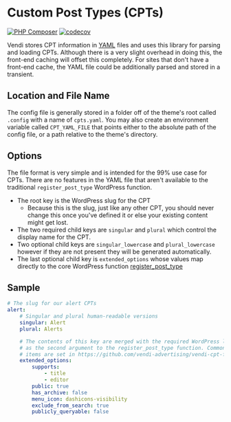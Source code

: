 # Custom Post Types (CPTs)

[![PHP Composer](https://github.com/vendi-advertising/vendi-cpt-from-yaml/actions/workflows/php.yml/badge.svg)](https://github.com/vendi-advertising/vendi-cpt-from-yaml/actions/workflows/php.yml)
[![codecov](https://codecov.io/gh/vendi-advertising/vendi-cpt-from-yaml/branch/master/graph/badge.svg)](https://codecov.io/gh/vendi-advertising/vendi-cpt-from-yaml)

Vendi stores CPT information in [YAML](https://yaml.org/) files and uses this library for parsing and loading
CPTs. Although there is a very slight overhead in doing this, the front-end caching will
offset this completely. For sites that don't have a front-end cache, the YAML file could be additionally
parsed and stored in a transient.

## Location and File Name
The config file is generally stored in a folder off of the theme's root called `.config` with a name of `cpts.yaml`. You
may also create an environment variable called `CPT_YAML_FILE` that points either to the absolute path of the config
file, or a path relative to the theme's directory.

## Options
The file format is very simple and is intended for the 99% use case for CPTs. There are no features in the YAML file
that aren't available to the traditional `register_post_type` WordPress function.
  * The root key is the WordPress slug for the CPT
    * Because this is the slug, just like any other CPT, you should never change this once you've defined it or else
      your existing content might get lost.
  * The two required child keys are `singular` and `plural` which control the
    display name for the CPT.
  * Two optional child keys are `singular_lowercase` and `plural_lowercase`
    however if they are not present they will be generated automatically.
  * The last optional child key is `extended_options` whose values map directly
    to the core WordPress function
    [register_post_type](https://developer.wordpress.org/reference/functions/register_post_type/)

## Sample

```yaml
# The slug for our alert CPTs
alert:
    # Singular and plural human-readable versions
    singular: Alert
    plural: Alerts

    # The contents of this key are merged with the required WordPress labels and passed directly
    # as the second argument to the register_post_type function. Common default values for these
    # items are set in https://github.com/vendi-advertising/vendi-cpt-from-yaml/blob/f85a3db005da11f88b9e5340ba12202b86584f81/src/CPTBase.php#L160
    extended_options:
        supports:
            - title
            - editor
        public: true
        has_archive: false
        menu_icon: dashicons-visibility
        exclude_from_search: true
        publicly_queryable: false
```
